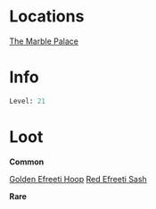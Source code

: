 <!-- TITLE: an efreeti royal guard -->

# Locations

[The Marble Palace](marblepalace)

# Info

```perl
Level: 21
```


# Loot

**Common**

[Golden Efreeti Hoop](golden-efreeti-hoop)
[Red Efreeti Sash](red-efreeti-sash)

**Rare**